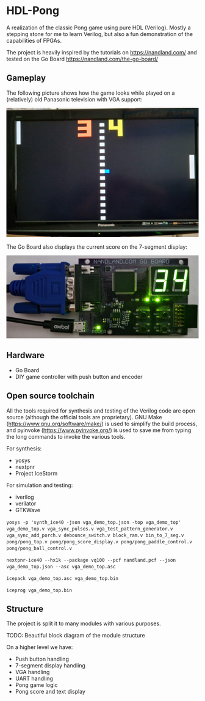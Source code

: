 # HDL-Pong
A realization of the classic Pong game using pure HDL (Verilog). Mostly a stepping stone for me to learn Verilog, but also a fun demonstration of the capabilities of FPGAs.

The project is heavily inspired by the tutorials on https://nandland.com/ and tested on the Go Board https://nandland.com/the-go-board/

## Gameplay

The following picture shows how the game looks while played on a (relatively) old Panasonic television with VGA support:

![Picture of the game in action on a old Panasonic television.](doc/img/game-display.jpg)

The Go Board also displays the current score on the 7-segment display:

![Picture of the Go Board while the game is running.](doc/img/go-board.jpg)


## Hardware

* Go Board
* DIY game controller with push button and encoder

## Open source toolchain

All the tools required for synthesis and testing of the Verilog code are open source (although the official tools are proprietary). GNU Make (https://www.gnu.org/software/make/) is used to simplify the build process, and pyinvoke (https://www.pyinvoke.org/) is used to save me from typing the long commands to invoke the various tools.

For synthesis:

* yosys
* nextpnr
* Project IceStorm

For simulation and testing:

* iverilog
* verilator
* GTKWave


`yosys -p 'synth_ice40 -json vga_demo_top.json -top vga_demo_top' vga_demo_top.v vga_sync_pulses.v vga_test_pattern_generator.v vga_sync_add_porch.v debounce_switch.v block_ram.v bin_to_7_seg.v pong/pong_top.v pong/pong_score_display.v pong/pong_paddle_control.v pong/pong_ball_control.v`

`nextpnr-ice40 --hx1k --package vq100 --pcf nandland.pcf --json vga_demo_top.json --asc vga_demo_top.asc`

`icepack vga_demo_top.asc vga_demo_top.bin`

`iceprog vga_demo_top.bin`

## Structure

The project is split it to many modules with various purposes.

TODO: Beautiful block diagram of the module structure

On a higher level we have:

* Push button handling
* 7-segment display handling
* VGA handling
* UART handling
* Pong game logic
* Pong score and text display

